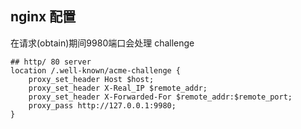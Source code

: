 ## nginx 配置

在请求(obtain)期间9980端口会处理 challenge

```nginx
## http/ 80 server
location /.well-known/acme-challenge {
    proxy_set_header Host $host;
    proxy_set_header X-Real_IP $remote_addr;
    proxy_set_header X-Forwarded-For $remote_addr:$remote_port;
    proxy_pass http://127.0.0.1:9980;
}
```